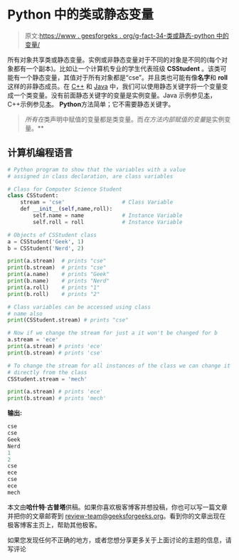# Python 中的类或静态变量

> 原文:[https://www . geesforgeks . org/g-fact-34-类或静态-python 中的变量/](https://www.geeksforgeeks.org/g-fact-34-class-or-static-variables-in-python/)

所有对象共享类或静态变量。实例或非静态变量对于不同的对象是不同的(每个对象都有一个副本)。比如让一个计算机专业的学生代表班级 **CSStudent** 。该类可能有一个静态变量，其值对于所有对象都是“cse”。并且类也可能有像**名字**和 **roll** 这样的非静态成员。在 [C++](https://www.geeksforgeeks.org/c-plus-plus/) 和 [Java](https://www.geeksforgeeks.org/java/) 中，我们可以使用静态关键字将一个变量变成一个类变量。没有前面静态关键字的变量是实例变量。Java 示例参见[本](https://www.geeksforgeeks.org/static-keyword-in-java/)，C++示例参见[本](https://www.geeksforgeeks.org/stati/)。
**Python**方法简单；它不需要静态关键字。

> *所有在*类声明中赋值的变量都是类变量。而*在方法内部赋值的变量*是实例变量。**

## 计算机编程语言

```py
# Python program to show that the variables with a value
# assigned in class declaration, are class variables

# Class for Computer Science Student
class CSStudent:
    stream = 'cse'                  # Class Variable
    def __init__(self,name,roll):
        self.name = name            # Instance Variable
        self.roll = roll            # Instance Variable

# Objects of CSStudent class
a = CSStudent('Geek', 1)
b = CSStudent('Nerd', 2)

print(a.stream)  # prints "cse"
print(b.stream)  # prints "cse"
print(a.name)    # prints "Geek"
print(b.name)    # prints "Nerd"
print(a.roll)    # prints "1"
print(b.roll)    # prints "2"

# Class variables can be accessed using class
# name also
print(CSStudent.stream) # prints "cse"

# Now if we change the stream for just a it won't be changed for b
a.stream = 'ece'
print(a.stream) # prints 'ece'
print(b.stream) # prints 'cse'

# To change the stream for all instances of the class we can change it
# directly from the class
CSStudent.stream = 'mech'

print(a.stream) # prints 'ece'
print(b.stream) # prints 'mech'
```

**输出:**

```py
cse
cse
Geek
Nerd
1
2
cse
ece
cse
ece
mech
```

本文由**哈什特·古普塔**供稿。如果你喜欢极客博客并想投稿，你也可以写一篇文章并把你的文章邮寄到 review-team@geeksforgeeks.org。看到你的文章出现在极客博客主页上，帮助其他极客。

如果您发现任何不正确的地方，或者您想分享更多关于上面讨论的主题的信息，请写评论